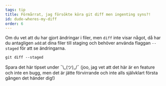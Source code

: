 ```yaml
---
tags: tip
title: Förmårrat, jag försökte köra git diff men ingenting syns?!
id: dude-wheres-my-diff
order: 6
---
```


Om du vet att du har gjort ändringar i filer, men `diff` inte visar något, då har du antagligen `add`:at dina filer till staging och behöver använda flaggan `--staged` för att se ändringarna.

```git
git diff --staged
```

Spara det här tipset under &macr;\\\_(ツ)\_/&macr; (joo, jag vet att det här är en feature och inte en bugg, men det är jätte förvirrande och inte alls självklart första gången det händer dig!)
